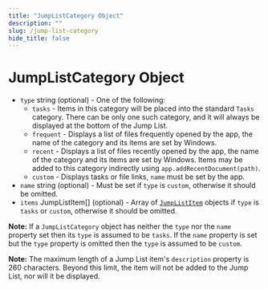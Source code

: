 ```yaml
---
title: "JumpListCategory Object"
description: ""
slug: /jump-list-category
hide_title: false
---
```


# JumpListCategory Object

* `type` string (optional) - One of the following:
  * `tasks` - Items in this category will be placed into the standard `Tasks`
    category. There can be only one such category, and it will always be
    displayed at the bottom of the Jump List.
  * `frequent` - Displays a list of files frequently opened by the app, the
    name of the category and its items are set by Windows.
  * `recent` - Displays a list of files recently opened by the app, the name
    of the category and its items are set by Windows. Items may be added to
    this category indirectly using `app.addRecentDocument(path)`.
  * `custom` - Displays tasks or file links, `name` must be set by the app.
* `name` string (optional) - Must be set if `type` is `custom`, otherwise it should be
  omitted.
* `items` JumpListItem[] (optional) - Array of [`JumpListItem`](jump-list-item.md) objects if `type` is `tasks` or
  `custom`, otherwise it should be omitted.

**Note:** If a `JumpListCategory` object has neither the `type` nor the `name`
property set then its `type` is assumed to be `tasks`. If the `name` property
is set but the `type` property is omitted then the `type` is assumed to be
`custom`.

**Note:** The maximum length of a Jump List item's `description` property is
260 characters. Beyond this limit, the item will not be added to the Jump
List, nor will it be displayed.

